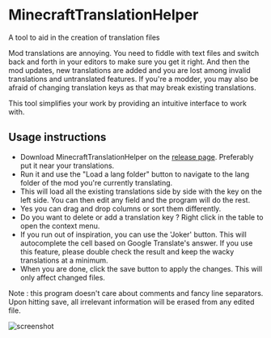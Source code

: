 # MinecraftTranslationHelper
A tool to aid in the creation of translation files

Mod translations are annoying. You need to fiddle with text files and switch back and forth in your editors to make sure you get it right.
And then the mod updates, new translations are added and you are lost among invalid translations and untranslated features.
If you're a modder, you may also be afraid of changing translation keys as that may break existing translations.

This tool simplifies your work by providing an intuitive interface to work with.

## Usage instructions
* Download MinecraftTranslationHelper on the [release page](https://github.com/Pyrofab/MinecraftTranslationHelper/releases). Preferably put it near your translations.
* Run it and use the "Load a lang folder" button to navigate to the lang folder of the mod you're currently translating.
* This will load all the existing translations side by side with the key on the left side. You can then edit any field and the program will do the rest.
* Yes you can drag and drop columns or sort them differently.
* Do you want to delete or add a translation key ? Right click in the table to open the context menu.
* If you run out of inspiration, you can use the 'Joker' button. This will autocomplete the cell based on Google Translate's answer. If you use this feature, please double check the result and keep the wacky translations at a minimum.
* When you are done, click the save button to apply the changes. This will only affect changed files.

Note : this program doesn't care about comments and fancy line separators. Upon hitting save, all irrelevant information will be erased from any edited file.

![screenshot](https://cdn.discordapp.com/attachments/308583533667024907/346244324897587202/unknown.png)
